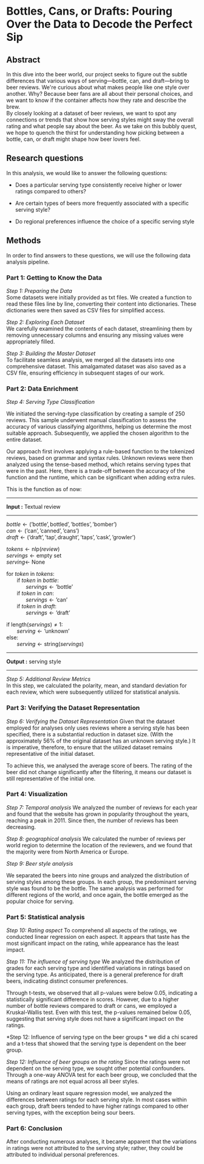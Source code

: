 # Bottles, Cans, or Drafts: Pouring Over the Data to Decode the Perfect Sip

## Abstract
In this dive into the beer world, our project seeks to figure out the subtle differences that various ways of serving—bottle, can, and draft—bring to beer reviews. We're curious about what makes people like one style over another. Why? Because beer fans are all about their personal choices, and we want to know if the container affects how they rate and describe the brew.  
By closely looking at a dataset of beer reviews, we want to spot any connections or trends that show how serving styles might sway the overall rating and what people say about the beer. As we take on this bubbly quest, we hope to quench the thirst for understanding how picking between a bottle, can, or draft might shape how beer lovers feel. 

## Research questions
In this analysis, we would like to answer the following questions:
* Does a particular serving type consistently receive higher or lower ratings compared to others?
  
* Are certain types of beers more frequently associated with a specific serving style?
  
* Do regional preferences influence the choice of a specific serving style 

## Methods
In order to find answers to these questions, we will use the following data analysis pipeline.

### Part 1: Getting to Know the Data

*Step 1: Preparing the Data*  
Some datasets were initially provided as txt files. We created a function to read these files line by line, converting their content into dictionaries. These dictionaries were then saved as CSV files for simplified access.

*Step 2: Exploring Each Dataset*  
We carefully examined the contents of each dataset, streamlining them by removing unnecessary columns and ensuring any missing values were appropriately filled.

*Step 3: Building the Master Dataset*  
To facilitate seamless analysis, we merged all the datasets into one comprehensive dataset. This amalgamated dataset was also saved as a CSV file, ensuring efficiency in subsequent stages of our work.

### Part 2: Data Enrichment

*Step 4: Serving Type Classification*  

We initiated the serving-type classification by creating a sample of 250 reviews. This sample underwent manual classification to assess the accuracy of various classifying algorithms, helping us determine the most suitable approach. Subsequently, we applied the chosen algorithm to the entire dataset.

Our approach first involves applying a rule-based function to the tokenized reviews, based on grammar and syntax rules. Unknown reviews were then analyzed using the tense-based method, which retains serving types that were in the past. Here, there is a trade-off between the accuracy of the function and the runtime, which can be significant when adding extra rules.



This is the function as of now:
<hr style="clear:both">

**Input :**  Textual review
<hr style="clear:both">

$bottle \gets (\text{'bottle'}, \text{bottled'}, \text{'bottles'}, \text{'bomber'})$\
$can \gets (\text{'can'}, \text{'canned'}, \text{'cans'})$\
$draft \gets (\text{'draft'}, \text{'tap'}, \text{draught'}, \text{'taps'}, \text{'cask'}, \text{'growler'})$

$tokens \gets \text{nlp}(review)$\
$servings  \gets \text{empty set}$\
$serving \gets$ None

for $token$ in $tokens :$\
&nbsp;&nbsp;&nbsp;&nbsp;&nbsp;&nbsp; if $token$ in $bottle :$\
&nbsp;&nbsp;&nbsp;&nbsp;&nbsp;&nbsp;&nbsp;&nbsp;&nbsp;&nbsp;&nbsp;&nbsp; $servings \gets \text{'bottle'}$\
&nbsp;&nbsp;&nbsp;&nbsp;&nbsp;&nbsp; if $token$ in $can :$\
&nbsp;&nbsp;&nbsp;&nbsp;&nbsp;&nbsp;&nbsp;&nbsp;&nbsp;&nbsp;&nbsp;&nbsp; $servings \gets \text{'can'}$\
&nbsp;&nbsp;&nbsp;&nbsp;&nbsp;&nbsp; if $token$ in $draft :$\
&nbsp;&nbsp;&nbsp;&nbsp;&nbsp;&nbsp;&nbsp;&nbsp;&nbsp;&nbsp;&nbsp;&nbsp; $servings \gets \text{'draft'}$

if $\text{length}(servings) \neq 1:$\
&nbsp;&nbsp;&nbsp;&nbsp;&nbsp;&nbsp; $serving \gets \text{'unknown'}$\
$\text{else}:$\
&nbsp;&nbsp;&nbsp;&nbsp;&nbsp;&nbsp; $serving \gets \text{string}(servings)$
<hr style="clear:both">

**Output :** serving style
<hr style="clear:both">


*Step 5: Additional Review Metrics*  
In this step, we calculated the polarity, mean, and standard deviation for each review, which were subsequently utilized for statistical analysis.

### Part 3: Verifying the Dataset Representation
*Step 6:  Verifying the Dataset Representation* 
Given that the dataset employed for analyses only uses reviews where a serving style has been specified, there is a substantial reduction in dataset size. (With the  approximately 56% of the original dataset has an unknown serving style.) It is imperative, therefore, to ensure that the utilized dataset remains representative of the initial dataset.

To achieve this, we analysed the average score of beers. The rating of the beer did not change significantly after the filtering, it means our dataset is still representative of the initial one. 


### Part 4: Visualization 
*Step 7:  Temporal analysis* 
We analyzed the number of reviews for each year and found that the website has grown in popularity throughout the years, reaching a peak in 2011. Since then, the number of reviews has been decreasing.

*Step 8:  geographical analysis* 
We calculated the number of reviews per world region to determine the location of the reviewers, and we found that the majority were from North America or Europe.

*Step 9:  Beer style analysis* 

We separated the beers into nine groups and analyzed the distribution of serving styles among these groups. In each group, the predominant serving style was found to be the bottle. The same analysis was performed for different regions of the world, and once again, the bottle emerged as the popular choice for serving.

### Part 5: Statistical analysis 

*Step 10: Rating aspect* 
To comprehend all aspects of the ratings, we conducted linear regression on each aspect. It appears that taste has the most significant impact on the rating, while appearance has the least impact.

*Step 11: The influence of serving type* 
We analyzed the distribution of grades for each serving type and identified variations in ratings based on the serving type. As anticipated, there is a general preference for draft beers, indicating distinct consumer preferences.

Through t-tests, we observed that all p-values were below 0.05, indicating a statistically significant difference in scores. However, due to a higher number of bottle reviews compared to draft or cans, we employed a Kruskal-Wallis test. Even with this test, the p-values remained below 0.05, suggesting that serving style does not have a significant impact on the ratings.

*Step 12: Influence of serving type on the beer groups * 
we did a chi scared and a t-tess that showed that the serving type is dependent on the beer group.

*Step 12: Influence of beer groups on the rating* 
Since the ratings were not dependent on the serving type, we sought other potential confounders. Through a one-way ANOVA test for each beer group, we concluded that the means of ratings are not equal across all beer styles.

Using an ordinary least square regression model, we analyzed the differences between ratings for each serving style. In most cases within each group, draft beers tended to have higher ratings compared to other serving types, with the exception being sour beers.




### Part 6: Conclusion

After conducting numerous analyses, it became apparent that the variations in ratings were not attributed to the serving style; rather, they could be attributed to individual personal preferences.

